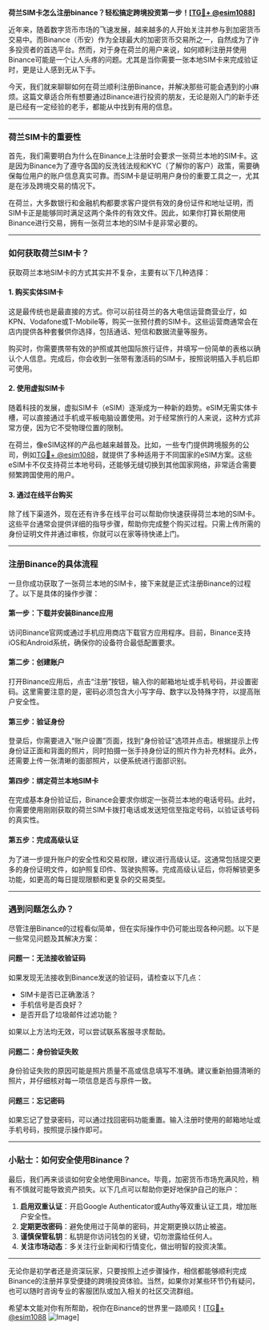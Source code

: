 **荷兰SIM卡怎么注册binance？轻松搞定跨境投资第一步！[[TG💪+ @esim1088](https://t.me/s/esim1088)]**

近年来，随着数字货币市场的飞速发展，越来越多的人开始关注并参与到加密货币交易中。而Binance（币安）作为全球最大的加密货币交易所之一，自然成为了许多投资者的首选平台。然而，对于身在荷兰的用户来说，如何顺利注册并使用Binance可能是一个让人头疼的问题。尤其是当你需要一张本地SIM卡来完成验证时，更是让人感到无从下手。

今天，我们就来聊聊如何在荷兰顺利注册Binance，并解决那些可能会遇到的小麻烦。这篇文章适合所有想要通过Binance进行投资的朋友，无论是刚入门的新手还是已经有一定经验的老手，都能从中找到有用的信息。

---

### 荷兰SIM卡的重要性

首先，我们需要明白为什么在Binance上注册时会要求一张荷兰本地的SIM卡。这是因为Binance为了遵守各国的反洗钱法规和KYC（了解你的客户）政策，需要确保每位用户的账户信息真实可靠。而SIM卡是证明用户身份的重要工具之一，尤其是在涉及跨境交易的情况下。

在荷兰，大多数银行和金融机构都要求客户提供有效的身份证件和地址证明，而SIM卡正是能够同时满足这两个条件的有效文件。因此，如果你打算长期使用Binance进行交易，拥有一张荷兰本地的SIM卡是非常必要的。

---

### 如何获取荷兰SIM卡？

获取荷兰本地SIM卡的方式其实并不复杂，主要有以下几种选择：

#### 1. **购买实体SIM卡**
这是最传统也是最直接的方式。你可以前往荷兰的各大电信运营商营业厅，如KPN、Vodafone或T-Mobile等，购买一张预付费的SIM卡。这些运营商通常会在店内提供各种套餐供你选择，包括通话、短信和数据流量等服务。

购买时，你需要携带有效的护照或其他国际旅行证件，并填写一份简单的表格以确认个人信息。完成后，你会收到一张带有激活码的SIM卡，按照说明插入手机后即可使用。

#### 2. **使用虚拟SIM卡**
随着科技的发展，虚拟SIM卡（eSIM）逐渐成为一种新的趋势。eSIM无需实体卡槽，可以直接通过手机或平板电脑设置使用。对于经常旅行的人来说，这种方式非常方便，因为它不受物理位置的限制。

在荷兰，像eSIM这样的产品也越来越普及。比如，一些专门提供跨境服务的公司，例如[TG💪+ @esim1088](https://t.me/s/esim1088)，就提供了多种适用于不同国家的eSIM方案。这些eSIM卡不仅支持荷兰本地号码，还能够无缝切换到其他国家网络，非常适合需要频繁跨国使用的用户。

#### 3. **通过在线平台购买**
除了线下渠道外，现在还有许多在线平台可以帮助你快速获得荷兰本地的SIM卡。这些平台通常会提供详细的指导步骤，帮助你完成整个购买过程。只需上传所需的身份证明文件并通过审核，你就可以在家等待快递上门。

---

### 注册Binance的具体流程

一旦你成功获取了一张荷兰本地的SIM卡，接下来就是正式注册Binance的过程了。以下是具体的操作步骤：

#### 第一步：下载并安装Binance应用
访问Binance官网或通过手机应用商店下载官方应用程序。目前，Binance支持iOS和Android系统，确保你的设备符合最低配置要求。

#### 第二步：创建账户
打开Binance应用后，点击“注册”按钮，输入你的邮箱地址或手机号码，并设置密码。这里需要注意的是，密码必须包含大小写字母、数字以及特殊字符，以提高账户安全性。

#### 第三步：验证身份
登录后，你需要进入“账户设置”页面，找到“身份验证”选项并点击。根据提示上传身份证正面和背面的照片，同时拍摄一张手持身份证的照片作为补充材料。此外，还需要上传一张清晰的面部照片，以便系统进行面部识别。

#### 第四步：绑定荷兰本地SIM卡
在完成基本身份验证后，Binance会要求你绑定一张荷兰本地的电话号码。此时，你需要使用刚刚获取的荷兰SIM卡拨打电话或发送短信至指定号码，以验证该号码的真实性。

#### 第五步：完成高级认证
为了进一步提升账户的安全性和交易权限，建议进行高级认证。这通常包括提交更多的身份证明文件，如护照复印件、驾驶执照等。完成高级认证后，你将解锁更多功能，如更高的每日提现限额和更复杂的交易类型。

---

### 遇到问题怎么办？

尽管注册Binance的过程看似简单，但在实际操作中仍可能出现各种问题。以下是一些常见问题及其解决方案：

#### 问题一：无法接收验证码
如果发现无法接收到Binance发送的验证码，请检查以下几点：
- SIM卡是否已正确激活？
- 手机信号是否良好？
- 是否开启了垃圾邮件过滤功能？

如果以上方法均无效，可以尝试联系客服寻求帮助。

#### 问题二：身份验证失败
身份验证失败的原因可能是照片质量不高或信息填写不准确。建议重新拍摄清晰的照片，并仔细核对每一项信息是否与原件一致。

#### 问题三：忘记密码
如果忘记了登录密码，可以通过找回密码功能重置。输入注册时使用的邮箱地址或手机号码，按照提示操作即可。

---

### 小贴士：如何安全使用Binance？

最后，我们再来谈谈如何安全地使用Binance。毕竟，加密货币市场充满风险，稍有不慎就可能导致资产损失。以下几点可以帮助你更好地保护自己的账户：

1. **启用双重认证**：开启Google Authenticator或Authy等双重认证工具，增加账户安全性。
2. **定期更改密码**：避免使用过于简单的密码，并定期更换以防止被盗。
3. **谨慎保管私钥**：私钥是你访问钱包的关键，切勿泄露给任何人。
4. **关注市场动态**：多关注行业新闻和行情变化，做出明智的投资决策。

---

无论你是初学者还是资深玩家，只要按照上述步骤操作，相信都能够顺利完成Binance的注册并享受便捷的跨境投资体验。当然，如果你对某些环节仍有疑问，也可以随时咨询专业的客服团队或加入相关的社区交流群组。

希望本文能对你有所帮助，祝你在Binance的世界里一路顺风！[[TG💪+ @esim1088](https://t.me/s/esim1088) ![Image](https://i.postimg.cc/4NQfJmqS/Snipaste-2025-05-13-00-14-12.png)]